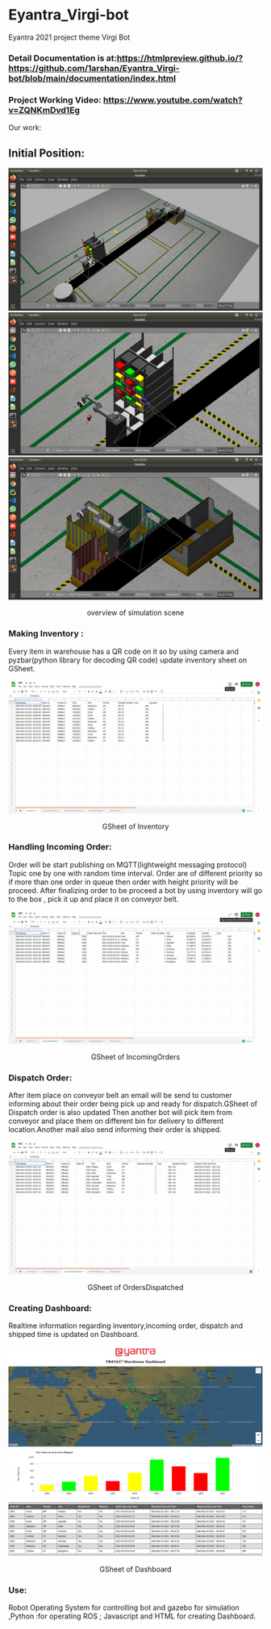 # Eyantra_Virgi-bot
Eyantra 2021 project theme Virgi Bot

### Detail Documentation is at:https://htmlpreview.github.io/?https://github.com/1arshan/Eyantra_Virgi-bot/blob/main/documentation/index.html 

### Project Working Video: https://www.youtube.com/watch?v=ZQNKmDvd1Eg

Our work:
## Initial Position:

<img src="/image_readme/initial.png">
<img src="/image_readme/bot1+shelf.png">
<img src="/image_readme/bot2.png">
<p align="center">overview of simulation scene</p>

### Making Inventory :
Every item in warehouse has a QR code on it so by using camera and pyzbar(python library for decoding QR code) update inventory sheet on GSheet.

<img src="/image_readme/Inventory.png">
<p align="center">GSheet of Inventory</p>


### Handling Incoming Order:
Order will be start publishing on MQTT(lightweight messaging protocol) Topic one by one with random time interval. Order are of different priority so if more than one order in queue then order with height priority will be proceed.
After finalizing order to be proceed a bot by using inventory will go to the box , pick it up and place it on conveyor belt.

<img src="/image_readme/IncomingOrders.png">
<p align="center">GSheet of IncomingOrders</p>


### Dispatch Order:
After item place on conveyor belt an email will be send to customer informing about their order being pick up and ready for dispatch.GSheet of Dispatch order is also updated
Then another bot will pick item from conveyor and place them on different bin for delivery to different location.Another mail also send informing their order is shipped.

<img src="/image_readme/OrdersDispatched.png">
<p align="center">GSheet of OrdersDispatched</p>


### Creating Dashboard:
Realtime information regarding inventory,incoming order, dispatch and shipped time is updated on Dashboard.

<img src="/image_readme/Dashboard.png">
<p align="center">GSheet of Dashboard</p>


### Use: 
Robot Operating System for controlling bot and gazebo for simulation ,Python :for operating ROS ; Javascript and HTML for creating Dashboard.
